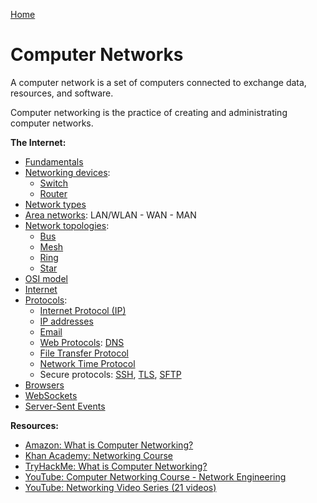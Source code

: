 [Home](../../README.md)

# Computer Networks

A computer network is a set of computers connected to exchange data, resources, and software.

Computer networking is the practice of creating and administrating computer networks.

<!-- TODO: cognitive order (revise & link articles) -->
**The Internet:**
<!-- - [Connection Types](TODO) -->
- [Fundamentals](./fundamentals.md)
- [Networking devices](./device.md):
  - [Switch](./device.switch.md)
  - [Router](./device.router.md)
- [Network types](./type.md)
- [Area networks](./area.md): LAN/WLAN - WAN - MAN
- [Network topologies](./topology.md):
  - [Bus](./topology.bus.md)
  - [Mesh](./topology.mesh.md)
  - [Ring](./topology.ring.md)
  - [Star](./topology.star.md)
- [OSI model](./osi-model.md)
- [Internet](./internet.md)
- [Protocols](./protocol.md):
  - [Internet Protocol (IP)](./protocol.ip.md)
  - [IP addresses](./ip-address.md)
  - [Email](./email.md)
  - [Web Protocols](./web-protocol.md): [DNS](./protocol.dns.md)
  - [File Transfer Protocol](./protocol.ftp.md)
  - [Network Time Protocol](./protocol.ntp.md)
  - Secure protocols: [SSH](./protocol.ssh.md), [TLS](./protocol.tls.md), [SFTP](./protocol.sftp.md)
- [Browsers](./browser.md) <!-- TODO: move to web dev? -->
- [WebSockets](./websocket.md) <!-- TODO: move to web dev -->
- [Server-Sent Events](./sse.md) <!-- TODO: move to web dev -->

**Resources:**
- [Amazon: What is Computer Networking?](https://aws.amazon.com/fr/what-is/computer-networking/)
- [Khan Academy: Networking Course](https://www.khanacademy.org/computing/code-org/computers-and-the-internet)
- [TryHackMe: What is Computer Networking?](https://tryhackme.com/room/whatisnetworking)
- [YouTube: Computer Networking Course - Network Engineering](https://www.youtube.com/watch?v=qiQR5rTSshw)
- [YouTube: Networking Video Series (21 videos)](https://www.youtube.com/playlist?list=PLEbnTDJUr_IegfoqO4iPnPYQui46QqT0j)
